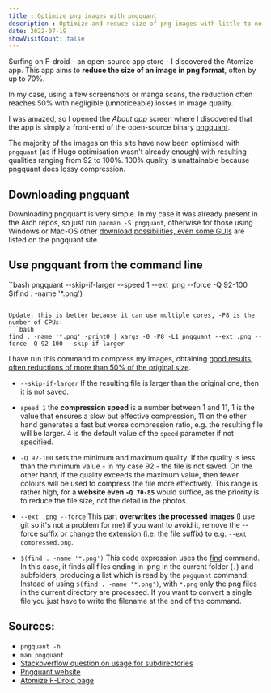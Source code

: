 ```yaml
---
title : Optimize png images with pngquant
description : Optimize and reduce size of png images with little to no loss using pngquant.
date: 2022-07-19
showVisitCount: false
---
```



Surfing on F-droid - an open-source app store - I discovered the Atomize app. This app aims to **reduce the size of an image in png format**, often by up to 70%.

In my case, using a few screenshots or manga scans, the reduction often reaches 50% with negligible (unnoticeable) losses in image quality.

I was amazed, so I opened the _About app_ screen where I discovered that the app is simply a front-end of the open-source binary [pngquant](https://pngquant.org/).

The majority of the images on this site have now been optimised with `pngquant` (as if Hugo optimisation wasn't already enough) with resulting qualities ranging from 92 to 100%. 100% quality is unattainable because pngquant does lossy compression.


## Downloading pngquant

Downloading pngquant is very simple. In my case it was already present in the Arch repos, so just run `pacman -S pngquant`, otherwise for those using Windows or Mac-OS other [download possibilities, even some GUIs](https://pngquant.org/#download) are listed on the pngquant site.

## Use pngquant from the command line

``bash
pngquant --skip-if-larger --speed 1 --ext .png --force -Q 92-100 $(find . -name '*.png')
```

Update: this is better because it can use multiple cores, -P8 is the number of CPUs:
```bash
find . -name '*.png' -print0 | xargs -0 -P8 -L1 pngquant --ext .png --force -Q 92-100 --skip-if-larger
```


I have run this command to compress my images, obtaining [good results, often reductions of more than 50% of the original size](https://github.com/bortox/bortox.github.io/commit/66be5b1c05d14b2a1b0e2ef922b4e0d5a5dbae24).

* `--skip-if-larger` If the resulting file is larger than the original one, then it is not saved.

* `speed 1` the **compression speed** is a number between 1 and 11, 1 is the value that ensures a slow but effective compression, 11 on the other hand generates a fast but worse compression ratio, e.g. the resulting file will be larger. 4 is the default value of the `speed` parameter if not specified.

* `-Q 92-100` sets the minimum and maximum quality. If the quality is less than the minimum value - in my case 92 - the file is not saved. On the other hand, if the quality exceeds the maximum value, then fewer colours will be used to compress the file more effectively. This range is rather high, for a **website even `-Q 70-85`** would suffice, as the priority is to reduce the file size, not the detail in the photos.  

* `--ext .png --force` This part **overwrites the processed images** (I use git so it's not a problem for me) if you want to avoid it, remove the --force suffix or change the extension (i.e. the file suffix) to e.g. `--ext compressed.png`.

* `$(find . -name '*.png')` This code expression uses the [find](https://manned.org/find) command. In this case, it finds all files ending in .png in the current folder (`.`) and subfolders, producing a list which is read by the `pngquant` command. Instead of using `$(find . -name '*.png')`, with `*.png` only the png files in the current directory are processed. If you want to convert a single file you just have to write the filename at the end of the command.


## Sources:

* `pngquant -h`
* `man pngquant`
* [Stackoverflow question on usage for subdirectories](https://stackoverflow.com/questions/9647920/recursively-batch-process-files-with-pngquant/9649214#9649214)
* [Pngquant website](https://pngquant.org/)
* [Atomize F-Droid page](https://f-droid.org/en/packages/com.wrmndfzzy.atomize/)
